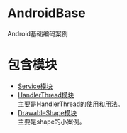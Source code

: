 # AndroidBase
Android基础编码案例<br/>


# 包含模块

- [Service模块](https://github.com/waylen505/AndroidBase/tree/master/service/src/main/java/com/servicedemo/project)
- [HandlerThread模块](http://waylenw.github.io/Android/android-handler-thread-usage/)<br/>
主要是HandlerThread的使用和用法。
- [DrawableShape模块](http://blog.csdn.net/github_25928675/article/details/51134255)<br/>
  主要是shape的小案例。



